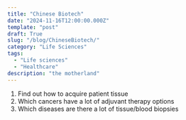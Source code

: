 ```yaml
---
title: "Chinese Biotech"
date: "2024-11-16T12:00:00.000Z"
template: "post"
draft: True
slug: "/blog/ChineseBiotech/"
category: "Life Sciences"
tags:
  - "Life sciences"
  - "Healthcare"
description: "the motherland"
---
```


1. Find out how to acquire patient tissue
2. Which cancers have a lot of adjuvant therapy options
3. Which diseases are there a lot of tissue/blood biopsies